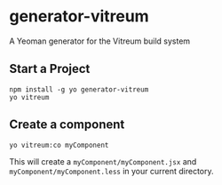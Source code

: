 # generator-vitreum

A Yeoman generator for the Vitreum build system

## Start a Project

```
npm install -g yo generator-vitreum
yo vitreum
```

## Create a component

```
yo vitreum:co myComponent
```

This will create a `myComponent/myComponent.jsx` and `myComponent/myComponent.less` in your current directory.
